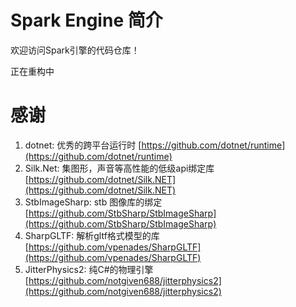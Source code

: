 # Spark Engine 简介

欢迎访问Spark引擎的代码仓库！

正在重构中

# 感谢

1. dotnet: 优秀的跨平台运行时 [https://github.com/dotnet/runtime](https://github.com/dotnet/runtime)
2. Silk.Net: 集图形，声音等高性能的低级api绑定库 [https://github.com/dotnet/Silk.NET](https://github.com/dotnet/Silk.NET)
3. StbImageSharp: stb 图像库的绑定 [https://github.com/StbSharp/StbImageSharp](https://github.com/StbSharp/StbImageSharp)
4. SharpGLTF: 解析gltf格式模型的库 [https://github.com/vpenades/SharpGLTF](https://github.com/vpenades/SharpGLTF)
5. JitterPhysics2: 纯C#的物理引擎 [https://github.com/notgiven688/jitterphysics2](https://github.com/notgiven688/jitterphysics2)
